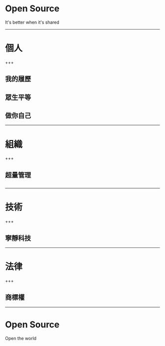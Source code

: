 # Open Source
It's better when it's shared

---

# 個人

+++

## 我的履歷
## 眾生平等
## 做你自己

---

# 組織

+++

## 超量管理
## 

---

# 技術

+++

## 寧靜科技

---

# 法律

+++

## 商標權

---

# Open Source
Open the world
